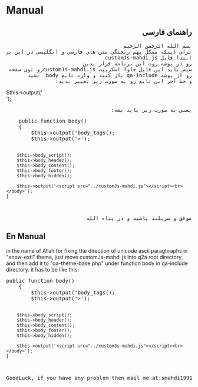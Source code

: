 <h1>Manual</h1>
<h2 dir="auto">راهنمای فارسی</h2>
<pre dir="auto">
بسم الله الرحمن الرحیم
برای اینکه مشکل بهم ریختگی متن های فارسی و انگلیسی در این برنامه متن باز  و در تم snow-extlدرست بشه  باید 
ابتدا فایل customJs-mahdi.js 
رو در پوشه روت این برنامه قرار بدین
سپس باید این فایل جاوا اسکریپت customJs-mahdi.jsرو توی صفحه لود کنین برای این کار باید فایل qa-theme-base.php 
رو از پوشه qa-include باز کنید و وارد تابع body  بشید
و خط آخر این تابع رو به صورت زیر تغییر بدید:
</pre>
$this->output('<script src="../customJs-mahdi.js"></script><br></body>');
<pre dir="auto">
یعنی به صورت زیر باید بشه:
</pre>
<pre dir="auto">
	public function body()
	{
		$this->output('<body');
		$this->body_tags();
		$this->output('>');

		$this->body_script();
		$this->body_header();
		$this->body_content();
		$this->body_footer();
		$this->body_hidden();

		$this->output('<script src="../customJs-mahdi.js"></script><br></body>');
	}
</pre>
<pre dir="auto">
موفق و سربلند باشید و در پناه الله
</pre>

<h2>En Manual</h2>
in the name of Allah
for fixing the direction of unicode ascii paraghraphs in  "snow-extl" theme, just move customJs-mahdi.js into q2a root directory, 
and then add it to "qa-theme-base.php" under function body in qa-include directory. it has to be like this:
<pre dir="auto">
public function body()
	{
		$this->output('<body');
		$this->body_tags();
		$this->output('>');

		$this->body_script();
		$this->body_header();
		$this->body_content();
		$this->body_footer();
		$this->body_hidden();

		$this->output('<script src="../customJs-mahdi.js"></script><br></body>');
	}
</pre>
<pre dir="auto">
GoodLuck, if you have any problem then mail me at:smahdi1991@gmail.com
</pre>
